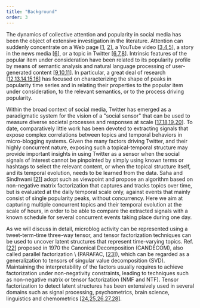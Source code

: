 ```yaml
---
title: "Background"
order: 3
---
```


The dynamics of collective attention and popularity in social media has been the object of extensive investigation in the literature. Attention can suddenly concentrate on a Web page [[1](#wu07), [2](#ratkiewicz10b)], a YouTube video [[3](#crane08),[4](#figueiredo11),[5](#naaman11)], a story in the news media [[6](#leskovec09)], or a topic in Twitter [[6](#kwak10),[7](#asur11),[8](#yang11)].
Intrinsic features of the popular item under consideration have been related to its popularity profile by means of semantic analysis and natural language processing of user-generated content [[9](#adar07),[10](#huang10),[11](#wu11)].
In particular, a great deal of research [[12](#crane08),[13](#kwak10),[14](#laniado10),[15](#yang11),[16](#Lehmann:2012)] has focused on characterizing the shape of peaks in popularity time series and in relating their properties to the popular item under consideration, to the relevant semantics, or to the process driving popularity.

Within the broad context of social media, Twitter has emerged as a paradigmatic system for the vision of a "social sensor" that can be used to measure diverse societal processes and responses at scale [[17](#jansen09),[18](#Sakaki:2010),[19](#Bollen2011),[20](#mocanu2012twitter)].
To date, comparatively little work has been devoted to extracting signals that expose complex correlations between topics and temporal behaviors in micro-blogging systems. Given the many factors driving Twitter, and their highly concurrent nature, exposing such a topical-temporal structure may provide important insights in using Twitter as a sensor when the social signals of interest cannot be pinpointed by simply using known terms or hashtags to select the relevant content, or when the topical structure itself, and its temporal evolution, needs to be learned from the data.
Saha and Sindhwani [[21](#Saha:2012)] adopt such as viewpoint and propose an algorithm based on non-negative matrix factorization that captures and tracks topics over time, but is evaluated at the daily temporal scale only, against events that mainly consist of single popularity peaks, without concurrency.
Here we aim at capturing multiple concurrent topics and their temporal evolution at the scale of hours, in order to be able to compare the extracted signals with a known schedule for several concurrent events taking place during one day.

As we will discuss in detail, microblog activity can be represented using a tweet-term-time three-way tensor, and tensor factorization techniques can be used to uncover latent structures that represent time-varying topics.
Ref. [[22](#Candecom)] proposed  in $1970$ the Canonical Decomposition (CANDECOM), also called parallel factorization \\
(PARAFAC, [[23](#harshman1970fpp)]), which can be regarded as a generalization to tensors of singular value decomposition (SVD).
Maintaining the interpretability of the factors usually requires to achieve factorization under non-negativity constraints, leading to techniques such as non-negative matrix or tensor factorization (NMF and NTF).
Tensor factorization to detect latent structures has  been extensively used in several domains such as signal processing, psychometrics,  brain science, linguistics and chemometrics [[24](#Shashua:2005:NTF:1102351.1102451),[25](#Cichocki:1253894),[26](#VandeCruys:2009:NTF),[27](#Beyondstreams),[28](#Wang:2011)].
